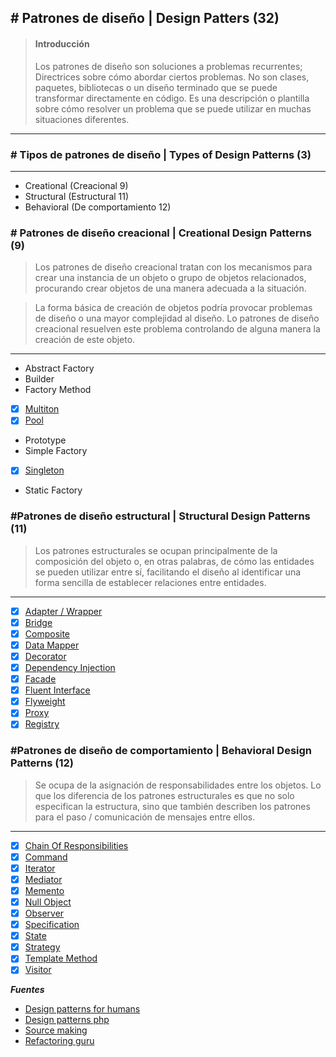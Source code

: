 ## \# Patrones de diseño | Design Patters (32)

> #### Introducción
>Los patrones de diseño son soluciones a problemas recurrentes; Directrices sobre cómo abordar ciertos problemas. No son clases, paquetes, bibliotecas o un diseño terminado que se puede transformar directamente en código. Es una descripción o plantilla sobre cómo resolver un problema que se puede utilizar en muchas situaciones diferentes.
---

### \# Tipos de patrones de diseño | Types of Design Patterns (3)
---

- Creational (Creacional 9)
- Structural (Estructural 11)
- Behavioral (De comportamiento 12)


### \# Patrones de diseño creacional | Creational Design Patterns (9)

>Los patrones de diseño creacional tratan con los mecanismos para crear una instancia de un objeto o grupo de objetos relacionados, procurando crear objetos de una manera adecuada a la situación. 

>La forma básica de creación de objetos podría provocar problemas de diseño o una mayor complejidad al diseño. Lo patrones de diseño creacional resuelven este problema controlando de alguna manera la creación de este objeto.


---

- Abstract Factory
- Builder
- Factory Method
- [x] [Multiton](https://github.com/shortymolinari/Design-Patterns/tree/master/DesignPatterns/Creational/Multiton "Multiton")
- [x] [Pool](https://github.com/shortymolinari/Design-Patterns/tree/master/DesignPatterns/Creational/Pool "Pool")
- Prototype
- Simple Factory
- [x] [Singleton](https://github.com/shortymolinari/Design-Patterns/tree/master/DesignPatterns/Creational/Singleton "Singleton")
- Static Factory


### \#Patrones de diseño estructural | Structural Design Patterns (11)

> Los patrones estructurales se ocupan principalmente de la composición del objeto o, en otras palabras, de cómo las entidades se pueden utilizar entre sí, facilitando el diseño al identificar una forma sencilla de establecer relaciones entre entidades.

---


- [x] [Adapter / Wrapper](https://github.com/shortymolinari/Design-Patterns/tree/master/DesignPatterns/Structural/Adapter)
- [x] [Bridge](https://github.com/shortymolinari/Design-Patterns/tree/master/DesignPatterns/Structural/Bridge)
- [x] [Composite](https://github.com/shortymolinari/Design-Patterns/tree/master/DesignPatterns/Structural/Composite)
- [x] [Data Mapper](https://github.com/shortymolinari/Design-Patterns/tree/master/DesignPatterns/Structural/DataMapper)
- [x] [Decorator](https://github.com/shortymolinari/Design-Patterns/tree/master/DesignPatterns/Structural/Decorator)
- [x] [Dependency Injection](https://github.com/shortymolinari/Design-Patterns/tree/master/DesignPatterns/Structural/DependencyInjection)
- [x] [Facade](https://github.com/shortymolinari/Design-Patterns/tree/master/DesignPatterns/Structural/Facade)
- [x] [Fluent Interface](https://github.com/shortymolinari/Design-Patterns/tree/master/DesignPatterns/Structural/FluentInterface "Fluent Interface")
- [x] [Flyweight](https://github.com/shortymolinari/Design-Patterns/tree/master/DesignPatterns/Structural/Flyweight "Flyweight")
- [x] [Proxy](https://github.com/shortymolinari/Design-Patterns/tree/master/DesignPatterns/Structural/Proxy "Proxy")
- [x] [Registry](https://github.com/shortymolinari/Design-Patterns/tree/master/DesignPatterns/Structural/Registry "Registry")

### \#Patrones de diseño de comportamiento | Behavioral Design Patterns (12)

>Se ocupa de la asignación de responsabilidades entre los objetos. Lo que los diferencia de los patrones estructurales es que no solo especifican la estructura, sino que también describen los patrones para el paso / comunicación de mensajes entre ellos. 
___


- [x] [Chain Of Responsibilities](https://github.com/shortymolinari/Design-Patterns/tree/master/DesignPatterns/Behavioral/Command)
- [x] [Command](https://github.com/shortymolinari/Design-Patterns/tree/master/DesignPatterns/Behavioral/Command)
- [x] [Iterator](https://github.com/shortymolinari/Design-Patterns/tree/master/DesignPatterns/Behavioral/Iterator)
- [x] [Mediator](https://github.com/shortymolinari/Design-Patterns/tree/master/DesignPatterns/Behavioral/Mediator)
- [x] [Memento](https://github.com/shortymolinari/Design-Patterns/tree/master/DesignPatterns/Behavioral/Memento)
- [x] [Null Object](https://github.com/shortymolinari/Design-Patterns/tree/master/DesignPatterns/Behavioral/NullObject)
- [x] [Observer](https://github.com/shortymolinari/Design-Patterns/tree/master/DesignPatterns/Behavioral/Observer)
- [x] [Specification](https://github.com/shortymolinari/Design-Patterns/tree/master/DesignPatterns/Behavioral/Specification)
- [x] [State](https://github.com/shortymolinari/Design-Patterns/tree/master/DesignPatterns/Behavioral/State)
- [x] [Strategy](https://github.com/shortymolinari/Design-Patterns/tree/master/DesignPatterns/Behavioral/Strategy)
- [x] [Template Method](https://github.com/shortymolinari/Design-Patterns/tree/master/DesignPatterns/Behavioral/TemplateMethod)
- [x] [Visitor](https://github.com/shortymolinari/Design-Patterns/tree/master/DesignPatterns/Behavioral/Visitor)

***Fuentes***

- [Design patterns for humans](https://github.com/kamranahmedse/design-patterns-for-humans)
- [Design patterns php](https://designpatternsphp.readthedocs.io/en/latest/README.html)
- [Source making](https://sourcemaking.com/design_patterns/)
- [Refactoring guru](https://refactoring.guru/design-patterns)
